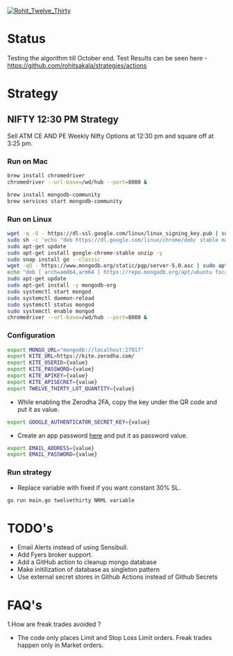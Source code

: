[![Rohit_Twelve_Thirty](https://github.com/rohitsakala/strategies/actions/workflows/rohit_twelve_thirty.yml/badge.svg?branch=master)](https://github.com/rohitsakala/strategies/actions/workflows/rohit_twelve_thirty.yml)


# Status 

Testing the algorithm till October end. 
Test Results can be seen here - https://github.com/rohitsakala/strategies/actions


# Strategy

## NIFTY 12:30 PM Strategy 

Sell ATM CE AND PE Weekly Nifty Options at 12:30 pm and square off at 3:25 pm.

### Run on Mac

```bash
brew install chromedriver
chromedriver --url-base=/wd/hub --port=8080 &
```

```bash
brew install mongodb-community
brew services start mongodb-community
```

### Run on Linux

```bash
wget -q -O - https://dl-ssl.google.com/linux/linux_signing_key.pub | sudo apt-key add - 
sudo sh -c 'echo "deb https://dl.google.com/linux/chrome/deb/ stable main" >> /etc/apt/sources.list.d/google.list'
sudo apt-get update
sudo apt-get install google-chrome-stable unzip -y
sudo snap install go --classic
wget -qO - https://www.mongodb.org/static/pgp/server-5.0.asc | sudo apt-key add -
echo "deb [ arch=amd64,arm64 ] https://repo.mongodb.org/apt/ubuntu focal/mongodb-org/5.0 multiverse" | sudo tee /etc/apt/sources.list.d/mongodb-org-5.0.list
sudo apt-get update
sudo apt-get install -y mongodb-org
sudo systemctl start mongod
sudo systemctl daemon-reload
sudo systemctl status mongod
sudo systemctl enable mongod
chromedriver --url-base=/wd/hub --port=8080 &
```

### Configuration

```bash
export MONGO_URL="mongodb://localhost:27017"
export KITE_URL=https://kite.zerodha.com/
export KITE_USERID={value}
export KITE_PASSWORD={value}
export KITE_APIKEY={value}
export KITE_APISECRET={value}
export TWELVE_THIRTY_LOT_QUANTITY={value}
```

* While enabling the Zerodha 2FA, copy the key under the QR code and put it as value. 

```bash
export GOOGLE_AUTHENTICATOR_SECRET_KEY={value}
```

* Create an app password [here](https://support.google.com/mail/answer/185833?hl=en-GB) and put it as password value.

```bash
export EMAIL_ADDRESS={value}
export EMAIL_PASSWORD={value}
```

### Run strategy

* Replace variable with fixed if you want constant 30% SL.

```bash
go run main.go twelvethirty NRML variable
```

# TODO's

- Email Alerts instead of using Sensibull.
- Add Fyers broker support.
- Add a GitHub action to cleanup mongo database
- Make initilization of database as singleton pattern
- Use external secret stores in Github Actions instead of Github Secrets

# FAQ's

1.How are freak trades avoided ?
- The code only places Limit and Stop Loss Limit orders. Freak trades happen only in Market orders.
